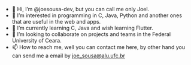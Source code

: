 - 👋 Hi, I’m @joesousa-dev, but you can call me only Joel.
- 👀 I’m interested in programming in C, Java, Python and another ones that are useful in the web and apps. 
- 🌱 I’m currently learning C, Java and wish learning Flutter.
- 💞️ I’m looking to collaborate on projects and teams in the Federal University of Ceara.
- 📫 How to reach me, well you can contact me here, by other hand you can send me a email by joe_sousa@alu.ufc.br

<!---
joesousa-dev/joesousa-dev is a ✨ special ✨ repository because its `README.md` (this file) appears on your GitHub profile.
You can click the Preview link to take a look at your changes.
--->
